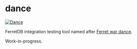 # dance

[![Dance](https://github.com/FerretDB/dance/actions/workflows/dance.yml/badge.svg)](https://github.com/FerretDB/dance/actions/workflows/dance.yml)

FerretDB integration testing tool named after [Ferret war dance](https://en.wikipedia.org/wiki/Weasel_war_dance).

Work-in-progress.
